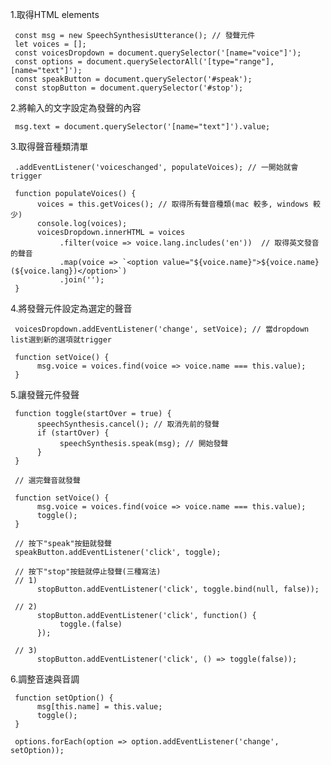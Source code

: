1.取得HTML elements

     const msg = new SpeechSynthesisUtterance(); // 發聲元件
     let voices = [];
     const voicesDropdown = document.querySelector('[name="voice"]');
     const options = document.querySelectorAll('[type="range"], [name="text"]');
     const speakButton = document.querySelector('#speak');
     const stopButton = document.querySelector('#stop');

2.將輸入的文字設定為發聲的內容

     msg.text = document.querySelector('[name="text"]').value;

3.取得聲音種類清單

     .addEventListener('voiceschanged', populateVoices); // 一開始就會trigger

     function populateVoices() {
          voices = this.getVoices(); // 取得所有聲音種類(mac 較多, windows 較少)
          console.log(voices);
          voicesDropdown.innerHTML = voices
               .filter(voice => voice.lang.includes('en'))  // 取得英文發音的聲音
               .map(voice => `<option value="${voice.name}">${voice.name} (${voice.lang})</option>`)
               .join('');
     }

4.將發聲元件設定為選定的聲音

     voicesDropdown.addEventListener('change', setVoice); // 當dropdown list選到新的選項就trigger

     function setVoice() {
          msg.voice = voices.find(voice => voice.name === this.value);
     }

5.讓發聲元件發聲

     function toggle(startOver = true) {
          speechSynthesis.cancel(); // 取消先前的發聲
          if (startOver) {
               speechSynthesis.speak(msg); // 開始發聲
          }
     }

     // 選完聲音就發聲

     function setVoice() {
          msg.voice = voices.find(voice => voice.name === this.value);
          toggle();
     }

     // 按下"speak"按鈕就發聲
     speakButton.addEventListener('click', toggle);

     // 按下"stop"按鈕就停止發聲(三種寫法)
     // 1)
          stopButton.addEventListener('click', toggle.bind(null, false));

     // 2)
          stopButton.addEventListener('click', function() {
               toggle.(false)
          });

     // 3)
          stopButton.addEventListener('click', () => toggle(false));

6.調整音速與音調

     function setOption() {
          msg[this.name] = this.value;
          toggle();
     }

     options.forEach(option => option.addEventListener('change', setOption));